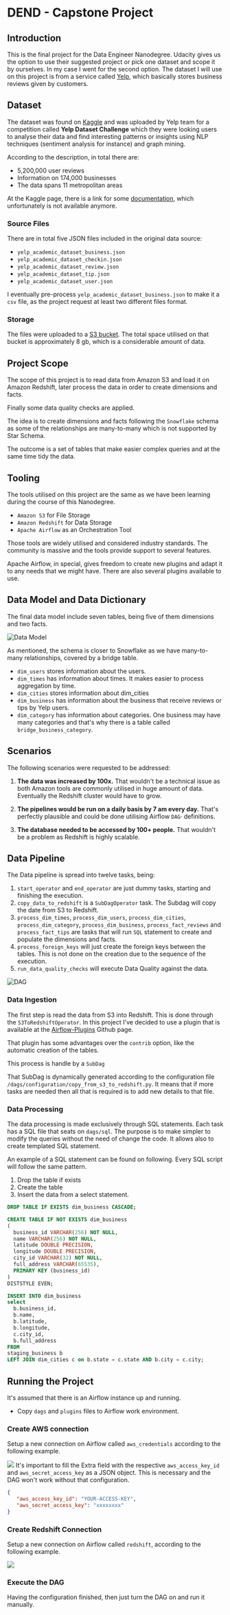 # DEND - Capstone Project

## Introduction
This is the final project for the Data Engineer Nanodegree. Udacity gives us the option to use their suggested project or pick one dataset and scope it by ourselves. In my case I went for the second option. The dataset I will use on this project is from a service called [Yelp](https://www.yelp.ie), which basically stores business reviews given by customers.

## Dataset
The dataset was found on [Kaggle](https://www.kaggle.com/yelp-dataset/yelp-dataset) and was uploaded by Yelp team for a competition called **Yelp Dataset Challenge** which they were looking users to analyse their data and find interesting patterns or insights using NLP techniques (sentiment analysis for instance) and graph mining.

According to the description, in total there are:

- 5,200,000 user reviews
- Information on 174,000 businesses
- The data spans 11 metropolitan areas

At the Kaggle page, there is a link for some [documentation](https://www.yelp.com/dataset/documentation/json), which unfortunately is not available anymore.

### Source Files
There are in total five JSON files included in the original data source:
- `yelp_academic_dataset_business.json`
- `yelp_academic_dataset_checkin.json`
- `yelp_academic_dataset_review.json`
- `yelp_academic_dataset_tip.json`
- `yelp_academic_dataset_user.json`

I eventually pre-process `yelp_academic_dataset_business.json` to make it a `csv` file, as the project request at least two different files format.

### Storage
The files were uploaded to a [S3 bucket](s3://udacity-dend-mukesh-output/yelp-dataset/). The total space utilised on that bucket is approximately 8 gb, which is a considerable amount of data.


## Project Scope
The scope of this project is to read data from Amazon S3 and load it on Amazon Redshift, later process the data in order to create dimensions and facts.

Finally some data quality checks are applied.

The idea is to create dimensions and facts following the `Snowflake` schema as some of the relationships are many-to-many which is not supported by Star Schema.

The outcome is a set of tables that make easier complex queries and at the same time tidy the data.


## Tooling
The tools utilised on this project are the same as we have been learning during the course of this Nanodegree.

- `Amazon S3` for File Storage
- `Amazon Redshift` for Data Storage
- `Apache Airflow` as an Orchestration Tool

Those tools are widely utilised and considered industry standards. The community is massive and the tools provide support to several features.

Apache Airflow, in special, gives freedom to create new plugins and adapt it to any needs that we might have. There are also several plugins available to use.

## Data Model and Data Dictionary
The final data model include seven tables, being five of them dimensions and two facts.

![Data Model](yelp.png)

As mentioned, the schema is closer to Snowflake as we have many-to-many relationships, covered by a bridge table.

- `dim_users` stores information about the users.
- `dim_times` has information about times. It makes easier to process aggregation by time.
- `dim_cities` stores information about dim_cities
- `dim_business` has information about the business that receive reviews or tips by Yelp users.
- `dim_category` has information about categories. One business may have many categories and that's why there is a table called `bridge_business_category`.


## Scenarios
The following scenarios were requested to be addressed:

1. **The data was increased by 100x.** That wouldn't be a technical issue as both Amazon tools are commonly utilised in huge amount of data. Eventually the Redshift cluster would have to grow.

2. **The pipelines would be run on a daily basis by 7 am every day.** That's perfectly plausible and could be done utilising Airflow `DAG`· definitions.

3. **The database needed to be accessed by 100+ people.** That wouldn't be a problem as Redshift is highly scalable.

## Data Pipeline
The Data pipeline is spread into twelve tasks, being:
1. `start_operator` and `end_operator` are just dummy tasks, starting and finishing the execution.
2. `copy_data_to_redshift` is a `SubDagOperator` task. The Subdag will copy the date from S3 to Redshift.
3. `process_dim_times`, `process_dim_users`, `process_dim_cities`, `process_dim_category`, `process_dim_business`, `process_fact_reviews` and `process_fact_tips` are tasks that will run `SQL` statement to create and populate the dimensions and facts.
4. `process_foreign_keys` will just create the foreign keys between the tables. This is not done on the creation due to the sequence of the execution.
5. `run_data_quality_checks` will execute Data Quality against the data.

![DAG](dag.png)

### Data Ingestion
The first step is read the data from S3 into Redshift. This is done through the `S3ToRedshiftOperator`. In this project I've decided to use a plugin that is available at the [Airflow-Plugins](https://github.com/airflow-plugins/redshift_plugin) Github page.

That plugin has some advantages over the `contrib` option, like the automatic creation of the tables.

This process is handle by a `SubDag`     

That SubDag is dynamically generated according to the configuration file `/dags/configuration/copy_from_s3_to_redshift.py`. It means that if more tasks are needed then all that is required is to add new details to that file.

### Data Processing

The data processing is made exclusively through SQL statements. Each task has a SQL file that seats on `dags/sql`.
The purpose is to make simpler to modify the queries without the need of change the code. It allows also to create templated SQL statement.

An example of a SQL statement can be found on following. Every SQL script will follow the same pattern.

1. Drop the table if exists
2. Create the table
3. Insert the data from a select statement.

```sql
DROP TABLE IF EXISTS dim_business CASCADE;

CREATE TABLE IF NOT EXISTS dim_business
(
  business_id VARCHAR(256) NOT NULL,
  name VARCHAR(256) NOT NULL,
  latitude DOUBLE PRECISION,
  longitude DOUBLE PRECISION,
  city_id VARCHAR(32) NOT NULL,
  full_address VARCHAR(65535),
  PRIMARY KEY (business_id)
)
DISTSTYLE EVEN;

INSERT INTO dim_business
select
  b.business_id,
  b.name,
  b.latitude,
  b.longitude,
  c.city_id,
  b.full_address
FROM
staging_business b
LEFT JOIN dim_cities c on b.state = c.state AND b.city = c.city;
```

## Running the Project
It's assumed that there is an Airflow instance up and running.
- Copy `dags` and `plugins` files to Airflow work environment.

### Create AWS connection
Setup a new connection on Airflow called `aws_credentials` according to the following example.

![](aws-con.png)
It's important to fill the Extra field with the respective `aws_access_key_id` and `aws_secret_access_key` as a JSON object. This is necessary and the DAG won't work without that configuration.

```JSON
{
   "aws_access_key_id": "YOUR-ACCESS-KEY",
   "aws_secret_access_key": "xxxxxxxx"
}
```

### Create Redshift Connection
Setup a new connection on Airflow called `redshift`, according to the following example.

![](redshift-con.png)

### Execute the DAG
Having the configuration finished, then just turn the DAG on and run it manually.
